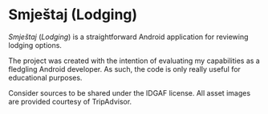 # Smještaj (Lodging)

_Smještaj_ (_Lodging_) is a straightforward Android application for reviewing lodging options.

The project was created with the intention of evaluating my capabilities as a fledgling Android developer. As such, the code is only really useful for educational purposes.

Consider sources to be shared under the IDGAF license. All asset images are provided courtesy of TripAdvisor.